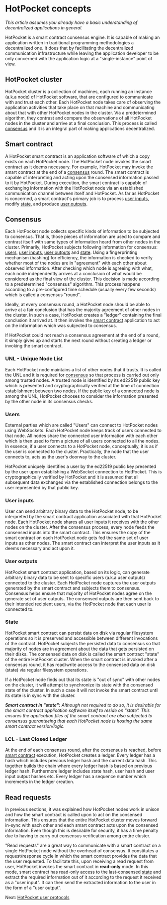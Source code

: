 # HotPocket concepts

_This article assumes you already have a basic understanding of decentralized applications in general._

HotPocket is a smart contract consensus engine. It is capable of making an application written in traditional programming methodologies a decentralized one. It does that by facilitating the decentralized communication infrastructure while leaving the application developer to be only concerned with the application logic at a "single-instance" point of view.

## HotPocket cluster

HotPocket cluster is a collection of machines, each running an instance (a.k.a node) of HotPocket software, that are configured to communicate with and trust each other. Each HotPocket node takes care of observing the application activities that take place on that machine and communicating about that with other HotPocket nodes in the cluster. Via a predetermined algorithm, they contrast and compare the observations of all HotPocket nodes in the cluster and arrive at a final conclusion. This process is called [consensus](#consensus) and it is an integral part of making applications decentralized.

## Smart contract

A HotPocket smart contract is an application software of which a copy exists on each HotPocket node. The HotPocket node invokes the smart contract as it deems necessary. For example, HotPocket may invoke the smart contract at the end of a [consensus](#consensus) round. The smart contract is capable of interpreting and acting upon the consensed information passed to it by HotPocket. During execution, the smart contract is capable of exchanging information with the HotPocket node via an established communication channel between itself and HotPocket. As far as HotPocket is concerned, a smart contract's primary job is to process [user inputs](#user-inputs), modify [state](#state), and produce [user outputs](#user-outputs).

## Consensus

Each HotPocket node collects specific kinds of information to be subjected to consensus. That is, those pieces of information are used to compare and contrast itself with same types of information heard from other nodes in the cluster. Primarily, HotPocket subjects following information for consensus: [users](#users), [user inputs](#user-inputs), [user outputs](#user-outputs) and [state](#state). Using a fingerprinting mechanism (hashing) for efficiency, the information is checked to verify whether most of the nodes are in "agreement" with each other about observed information. After checking which node is agreeing with what, each node independently arrives at a conclusion of what would be considered as the final view of the cluster. This decision is made according to a predetermined "consensus" algorithm. This process happens according to a pre-configured time schedule (usually every few seconds) which is called a consensus "round".

Ideally, at every consensus round, a HotPocket node should be able to arrive at a fair conclusion that has the majority agreement of other nodes in the cluster. In such a case, HotPocket creates a "ledger" containing the final conclusion it arrived at. It then invokes the [smart contract](#smart-contract) application to act on the information which was subjected to consensus.

If HotPocket could not reach a consensus agreement at the end of a round, it simply gives up and starts the next round without creating a ledger or invoking the smart contract.

### UNL - Unique Node List
Each HotPocket node maintains a list of other nodes that it trusts. It is called the UNL and it is required for [consensus](#consensus) so that process is carried out only among trusted nodes. A trusted node is identified by its ed22519 public key which is presented and cryptographically verified at the time of connection establishment between two nodes. If the public key of a connected node is among the UNL, HotPocket chooses to consider the information presented by the other node in its consensus checks.

### Users

External parties which are called "Users" can connect to HotPocket nodes using WebSockets. Each HotPocket node keeps track of users connected to that node. All nodes share the connected user information with each other which is then used to form a picture of all users connected to all the nodes. In essence, if a user connects to a HotPocket node, conceptually, it is as if the user is connected to the cluster. Practically, the node that the user connects to, acts as the user's doorway to the cluster.

HotPocket uniquely identifies a user by the ed22519 public key presented by the user upon establishing a WebSocket connection to HotPocket. This is cryptographically verified by HotPocket and it is assumed that all subsequent data exchanged via the established connection belongs to the user represented by that public key.

### User inputs

User can send arbitrary binary data to the HotPocket node, to be interpreted by the smart contract application associated with that HotPocket node. Each HotPocket node shares all user inputs it receives with the other nodes on the cluster. After the consensus process, every node feeds the consensed inputs into the smart contract. This ensures the copy of the smart contract  on each HotPocket node gets fed the same set of user inputs as other nodes. The smart contract can interpret the user inputs as it deems necessary and act upon it.

### User outputs

HotPocket smart contract application, based on its logic, can generate arbitrary binary data to be sent to specific users (a.k.a user outputs) connected to the cluster. Each HotPocket node captures the user outputs generated by the smart contract and subjects them to consensus. Consensus helps ensure that majority of HotPocket nodes agree on the generate set of user outputs. The consensed outputs are then sent back to their intended recipient users, via the HotPocket node that each user is connected to.

### State

HotPocket smart contract can persist data on disk via regular filesystem operations so it is preserved and accessible between different invocations of the contract. HotPocket subjects the persisted data to consensus so that majority of nodes are in agreement about the data that gets persisted on their disks. The consensed data on disk is called the smart contract "state" of the entire HotPocket cluster. When the smart contract is invoked after a consensus round, it has read/write access to the consensed data on disk (state) via regular filesystem operations.

If a HotPocket node finds out that its state is "out of sync" with other nodes on the cluster, it will attempt to synchronize its state with the consensed state of the cluster. In such a case it will not invoke the smart contract until its state is in sync with the cluster.

_**Smart contract in "state":** Although not required to do so, it is desirable for the smart contract application software itself to reside on "state". This ensures the application files of the smart contract are also subjected to consensus guaranteeing that each HotPocket node is hosting the same smart contract version/logic._


### LCL - Last Closed Ledger

At the end of each consensus round, after the consensus is reached, before [smart contract](#smart-contract) execution, HotPocket creates a ledger. Every ledger has a hash which includes previous ledger hash and the current data hash. This together builds the chain where every ledger hash is based on previous ledger hash. Furthermore ledger includes state hash, user hash and user input output hashes etc. Every ledger has a sequence number which increments in the ledger creation. 

## Read requests

In previous sections, it was explained how HotPocket nodes work in unison and how the smart contract is called upon to act on the consensed information. This ensures that the entire HotPocket cluster moves forward in-sync with each other and each smart contract acts upon the consensed information. Even though this is desirable for security, it has a time penalty due to having to carry out consensus verification among entire cluster.

"Read requests" are a great way to communicate with a smart contract on a single HotPocket node without the overhead of consensus. It constitutes a request/response cycle in which the smart contract provides the data that the user requested. To facilitate this, upon receiving a read request from user, HotPocket invokes the smart contract in **read-only** mode. In this mode, smart contract has read-only access to the last-consensed [state](#state) and extract the required information out of it according to the request it received as a "user input". It can then send the extracted information to the user in the form of a "user output".

Next: [HotPocket user protocols](tutorial-user-protocols.md)
